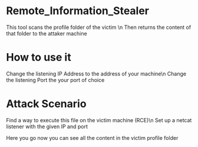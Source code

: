 # Remote_Information_Stealer
This tool scans the profile folder of the victim \n
Then returns the content of that folder to the attaker machine

# How to use it
Change the listening IP Address to the address of your machine\n
Change the listening Port the your port of choice

# Attack Scenario
Find a way to execute this file on the victim machine (RCE)\n
Set up a netcat listener with the given IP and port

Here you go now you can see all the content in the victim profile folder
